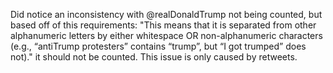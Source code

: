 Did notice an inconsistency with @realDonaldTrump not being counted, but based off of this requirements: "This means that it is separated from other alphanumeric letters by either whitespace OR non-alphanumeric characters (e.g., “antiTrump protesters” contains “trump”, but “I got trumped” does not)." it should not be counted. This issue is only caused by retweets.